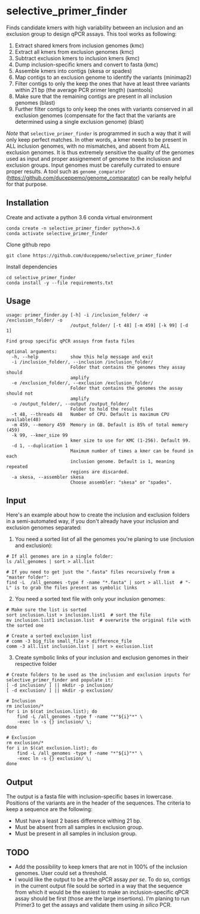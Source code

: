 # selective_primer_finder
Finds candidate kmers with high variability between an inclusion and an exclusion group to design qPCR assays. This tool works as following:
1. Extract shared kmers from inclusion genomes (kmc)
2. Extract all kmers from exclusion genomes (kmc)
3. Subtract exclusion kmers to inclusion kmers (kmc)
4. Dump inclusion-specific kmers and convert to fasta (kmc)
5. Assemble kmers into contigs (skesa or spades)
6. Map contigs to an exclusion genome to identify the variants (minimap2)
7. Filter contigs to only the keep the ones that have at least three variants within 21 bp (the average PCR primer length) (samtools)
8. Make sure that the remaining contigs are present in all inclusion genomes (blast)
9. Further filter contigs to only keep the ones with variants conserved in all exclusion genomes (compensate for the fact that the variants are determined using a single exclusion genome) (blast)

*Note* that `selective_primer_finder` is programmed in such a way that it will only keep perfect matches. In other words, a kmer needs to be present in ALL inclusion genomes, with no mismatches, and absent from ALL exclusion genomes. It is thus extremely sensitive the quality of the genomes used as input and proper assignement of genome to the inclusiosn and exclusion groups. Input genomes must be carefully currated to ensure proper results. A tool such as `genome_comparator` (https://github.com/duceppemo/genome_comparator) can be really helpful for that purpose.

## Installation
Create and activate a python 3.6 conda virtual environment
```
conda create -n selective_primer_finder python=3.6
conda activate selective_primer_finder
```
Clone github repo
```
git clone https://github.com/duceppemo/selective_primer_finder
```
Install dependencies
```
cd selective_primer_finder
conda install -y --file requirements.txt
```
## Usage
```
usage: primer_finder.py [-h] -i /inclusion_folder/ -e /exclusion_folder/ -o
                        /output_folder/ [-t 48] [-m 459] [-k 99] [-d 1]

Find group specific qPCR assays from fasta files

optional arguments:
  -h, --help            show this help message and exit
  -i /inclusion_folder/, --inclusion /inclusion_folder/
                        Folder that contains the genomes they assay should
                        amplify
  -e /exclusion_folder/, --exclusion /exclusion_folder/
                        Folder that contains the genomes the assay should not
                        amplify
  -o /output_folder/, --output /output_folder/
                        Folder to hold the result files
  -t 48, --threads 48   Number of CPU. Default is maximum CPU available(48)
  -m 459, --memory 459  Memory in GB. Default is 85% of total memory (459)
  -k 99, --kmer_size 99
                        kmer size to use for KMC (1-256). Default 99.
  -d 1, --duplication 1
                        Maximum number of times a kmer can be found in each
                        inclusion genome. Default is 1, meaning repeated
                        regions are discarded.
  -a skesa, --assembler skesa
                        Choose assembler: "skesa" or "spades".
```

## Input
Here's an example about how to create the inclusion and exclusion folders in a semi-automated way, if you don't already have your inclusion and exclusion genomes separated:
1. You need a sorted list of all the genomes you're planing to use (inclusion and exclusion):
```
# If all genomes are in a single folder:
ls /all_genomes | sort > all.list

# If you need to get just the ".fasta" files recursively from a "master folder":
find -L  /all_genomes -type f -name "*.fasta" | sort > all.list  # "-L" is to grab the files present as symbolic links
```
2. You need a sorted text file with only your inclusion genomes:
```
# Make sure the list is sorted
sort inclusion.list > inclusion.list1  # sort the file
mv inclusion.list1 inclusion.list  # overwrite the original file with the sorted one

# Create a sorted exclusion list
# comm -3 big_file small_file > difference_file
comm -3 all.list inclusion.list | sort > exclusion.list
```
3. Create symbolic links of your inclusion and exclusion genomes in their respective folder
```
# Create folders to be used as the inclusion and exclusion inputs for selective_primer_finder and populate it:
[ -d inclusion/ ] || mkdir -p inclusion/
[ -d exclusion/ ] || mkdir -p exclusion/

# Inclusion
rm inclusion/*
for i in $(cat inclusion.list); do
    find -L /all_genomes -type f -name "*"${i}"*" \
    -exec ln -s {} inclusion/ \;
done

# Exclusion
rm exclusion/*
for i in $(cat exclusion.list); do
    find -L /all_genomes -type f -name "*"${i}"*" \
    -exec ln -s {} exclusion/ \;
done
```

## Output
The output is a fasta file with inclusion-specific bases in lowercase. Positions of the variants are in the header of the sequences. The criteria to keep a sequence are the following:
* Must have a least 2 bases difference withing 21 bp.
* Must be absent from all samples in exclusion group.
* Must be present in all samples in inclusion group.

## TODO
* Add the possibility to keep kmers that are not in 100% of the inclusion genomes. User could set a threshold.
* I would like the output to be a the qPCR assay _per se_. To do so, contigs in the current output file sould be sorted in a way that the sequence from which it would be the easiest to make an inclusion-specific qPCR assay should be first (those are the large insertions). I'm planing to run Primer3 to get the assays and validate them using _in silico_ PCR.
